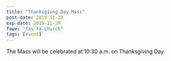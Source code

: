 ```yaml
---
title: "Thanksgivng Day Mass"
post-date: 2019-11-28
exp-date: 2019-11-29
fawe: "fas fa-church"
tags: [event]
---
```

The Mass will be celebrated at 10:30 a.m. on Thanksgiving Day.